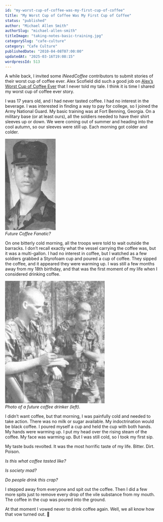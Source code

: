 ```yaml
---
id: "my-worst-cup-of-coffee-was-my-first-cup-of-coffee"
title: "My Worst Cup of Coffee Was My First Cup of Coffee"
status: "published"
author: "Michael Allen Smith"
authorSlug: "michael-allen-smith"
titleImage: "taking-notes-basic-training.jpg"
categorySlug: "cafe-culture"
category: "Cafe Culture"
publishedDate: "2010-04-08T07:00:00"
updatedAt: "2025-03-16T19:08:15"
wordpressId: 513
---
```


A while back, I invited some *INeedCoffee* contributors to submit stories of their worst cup of coffee ever. Alex Scofield did such a good job on [Alex’s Worst Cup of Coffee Ever](http://ineedcoffee.com/alexs-worst-cup-of-coffee-ever/) that I never told my tale. I think it is time I shared my worst cup of coffee ever story.

I was 17 years old, and I had never tasted coffee. I had no interest in the beverage. I was interested in finding a way to pay for college, so I joined the Army National Guard. My basic training was at Fort Benning, Georgia. On a military base (or at least ours), all the soldiers needed to have their shirt sleeves up or down. We were coming out of summer and heading into the cool autumn, so our sleeves were still up. Each morning got colder and colder.

![Future Coffee Fanatic](mas-army-basic-training1.jpg)  
*Future Coffee Fanatic?*

On one bitterly cold morning, all the troops were told to wait outside the barracks. I don’t recall exactly what the vessel carrying the coffee was, but it was a multi-gallon. I had no interest in coffee, but I watched as a few soldiers grabbed a Styrofoam cup and poured a cup of coffee. They sipped the coffee, and it appeared they were warming up. I was still a few months away from my 18th birthday, and that was the first moment of my life when I considered drinking coffee.

![army basic training](taking-notes-basic-training.jpg)  
*Photo of a future coffee drinker (left).*

I didn’t want coffee, but that morning, I was painfully cold and needed to take action. There was no milk or sugar available. My indoctrination would be black coffee. I poured myself a cup and held the cup with both hands. My hands were warming up. I put my head over the rising steam of the coffee. My face was warming up. But I was still cold, so I took my first sip.

My taste buds revolted. It was the most horrific taste of my life. Bitter. Dirt. Poison.

*Is this what coffee tasted like?*

*Is society mad?*

*Do people drink this crap?*

I stepped away from everyone and spit out the coffee. Then I did a few more spits just to remove every drop of the vile substance from my mouth. The coffee in the cup was poured into the ground.

At that moment I vowed never to drink coffee again. Well, we all know how that vow turned out. 🙂
